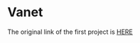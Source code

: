 # Vanet

The original link of the first project is [HERE](https://github.com/Yufei-Yan/simple-roadtrain-emulator)
